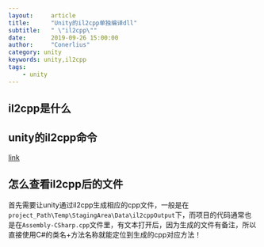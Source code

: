 ```yaml
---
layout:     article
title:      "Unity的il2cpp单独编译dll"
subtitle:   " \"il2cpp\""
date:       2019-09-26 15:00:00
author:     "Conerlius"
category: unity
keywords: unity,il2cpp
tags:
    - unity
---
```


## il2cpp是什么
## unity的il2cpp命令
[link](https://blogs.unity3d.com/cn/2015/05/06/an-introduction-to-ilcpp-internals/)
## 怎么查看il2cpp后的文件
首先需要让unity通过il2cpp生成相应的cpp文件，一般是在`project_Path\Temp\StagingArea\Data\il2cppOutput`下，而项目的代码通常也是在`Assembly-CSharp.cpp`文件里，有文本打开后，因为生成的文件有备注，所以直接使用C#的类名+方法名称就能定位到生成的cpp对应方法！
